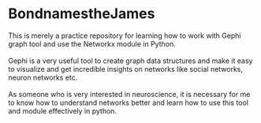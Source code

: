 # BondnamestheJames
This is merely a practice repository for learning how to work with Gephi graph tool and use the Networkx module in Python.<br><br>
Gephi is a very useful tool to create graph data structures and make it easy to visualize and get incredible insights on networks like social networks, neuron networks etc.<br><br>
As someone who is very interested in neuroscience, it is necessary for me to know how to understand networks better and learn how to use this tool and module effectively in python.
